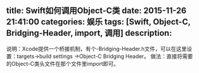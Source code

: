 title: Swift如何调用Object-C类
date: 2015-11-26 21:41:00
categories: 娱乐
tags: [Swift, Object-C, Bridging-Header, import, 调用]
description:
---
说明：Xcode提供一个桥接机制，有个-Bridging-Header.h文件，可以在这里设置：targets->build settings ->Object-C Bridging Header。
做法：直接将需要的Object-C类头文件在那个文件里import即可。